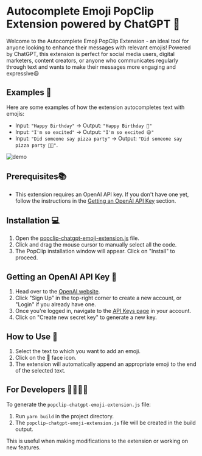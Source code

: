 # Autocomplete Emoji PopClip Extension powered by ChatGPT 🤖

Welcome to the Autocomplete Emoji PopClip Extension - an ideal tool for anyone looking to enhance their messages with relevant emojis! Powered by ChatGPT, this extension is perfect for social media users, digital marketers, content creators, or anyone who communicates regularly through text and wants to make their messages more engaging and expressive😃

## Examples 📖

Here are some examples of how the extension autocompletes text with emojis:

- Input: `"Happy Birthday"` -> Output: `"Happy Birthday 🎂"`
- Input: `"I'm so excited"` -> Output: `"I'm so excited 😃"`
- Input: `"Did someone say pizza party"` -> Output: `"Did someone say pizza party 🍕🎉"`.

![demo](https://user-images.githubusercontent.com/855338/233659029-96c4e8b7-ff02-41bd-9ff6-aaeb56dd1d3b.gif)

## Prerequisites📚

- This extension requires an OpenAI API key. If you don't have one yet, follow the instructions in the [Getting an OpenAI API Key](#getting-an-openai-api-key) section.

## Installation 💻

1. Open the [popclip-chatgpt-emoji-extension.js](https://raw.githubusercontent.com/suin/popclip-chatgpt-emoji-extension/main/popclip-chatgpt-emoji-extension.js) file.
2. Click and drag the mouse cursor to manually select all the code.
3. The PopClip installation window will appear. Click on "Install" to proceed.

## Getting an OpenAI API Key 🔑

1. Head over to the [OpenAI website](https://platform.openai.com/).
2. Click "Sign Up" in the top-right corner to create a new account, or "Login" if you already have one.
3. Once you're logged in, navigate to the [API Keys page](https://platform.openai.com/account/api-keys) in your account.
4. Click on "Create new secret key" to generate a new key.

## How to Use 📝

1. Select the text to which you want to add an emoji.
2. Click on the 🙂 face icon.
3. The extension will automatically append an appropriate emoji to the end of the selected text.

## For Developers 👩‍💻👨‍💻

To generate the `popclip-chatgpt-emoji-extension.js` file:

1. Run `yarn build` in the project directory.
2. The `popclip-chatgpt-emoji-extension.js` file will be created in the build output.

This is useful when making modifications to the extension or working on new features.

